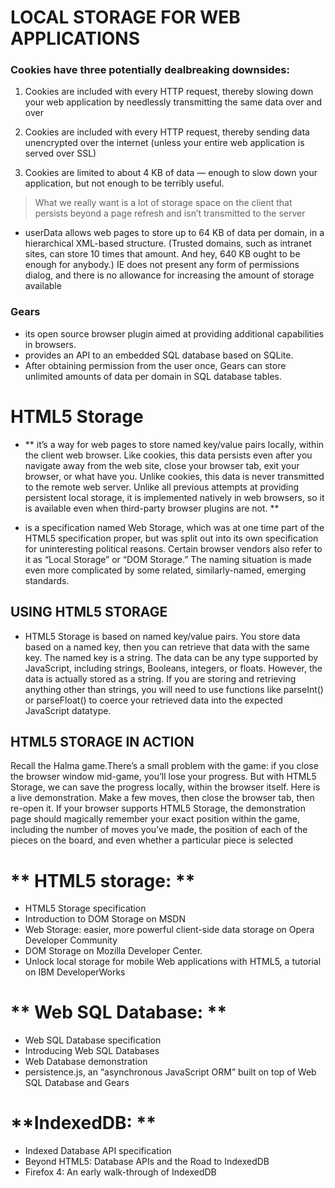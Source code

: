 # LOCAL STORAGE FOR WEB APPLICATIONS


### Cookies have three potentially dealbreaking downsides:

1. Cookies are included with every HTTP request, thereby slowing down
your web application by needlessly transmitting the same data over and over

2. Cookies are included with every HTTP request, thereby sending data unencrypted over the internet (unless your entire web application is served over SSL)


3. Cookies are limited to about 4 KB of data — enough to slow down your application, but not enough to be terribly useful.

> What we really want is a lot of storage space on the client that persists beyond a page refresh and isn’t transmitted to the server


* userData allows web pages to store up to 64 KB of data per domain,
in a hierarchical XML-based structure. (Trusted domains, such as intranet sites,
can store 10 times that amount. And hey, 640 KB ought to be enough for anybody.) 
IE does not present any form of permissions dialog, and there is no allowance for increasing the amount of storage available

### Gears

* its open source browser plugin aimed at providing additional capabilities in browsers.
* provides an API to an embedded SQL database based on SQLite. 
* After obtaining permission from the user once, Gears can store unlimited amounts of data per domain in SQL database tables.

# HTML5 Storage
* ** it’s a way for web pages to store named key/value pairs locally,
within the client web browser. Like cookies, this data persists even after you navigate away from the web site,
close your browser tab, exit your browser, or what have you.
Unlike cookies, this data is never transmitted to the remote web server.
Unlike all previous attempts at providing persistent local storage, 
it is implemented natively in web browsers, so it is available even when third-party browser plugins are not. **


* is a specification named Web Storage, which was at one time part of the HTML5 specification proper,
but was split out into its own specification for uninteresting political reasons.
Certain browser vendors also refer to it as “Local Storage” or “DOM Storage.”
The naming situation is made even more complicated by some related, similarly-named, emerging standards.


## USING HTML5 STORAGE
* HTML5 Storage is based on named key/value pairs. You store data based on a named key,
then you can retrieve that data with the same key. The named key is a string. The data can be any type supported by JavaScript,
including strings, Booleans, integers, or floats.
However, the data is actually stored as a string. If you are storing and retrieving anything other than strings,
you will need to use functions like parseInt() or parseFloat() to coerce your retrieved data into the expected JavaScript datatype.


## HTML5 STORAGE IN ACTION
Recall the Halma game.There’s a small problem with the game: if you close the browser window mid-game, you’ll lose your progress.
But with HTML5 Storage, we can save the progress locally, within the browser itself.
Here is a live demonstration. Make a few moves, then close the browser tab, then re-open it.
If your browser supports HTML5 Storage, the demonstration page should magically remember your exact position within the game, 
including the number of moves you’ve made, the position of each of the pieces on the board, and even whether a particular piece is selected


# ** HTML5 storage: **

* HTML5 Storage specification
* Introduction to DOM Storage on MSDN
* Web Storage: easier, more powerful client-side data storage on Opera Developer Community
* DOM Storage on Mozilla Developer Center.
* Unlock local storage for mobile Web applications with HTML5, a tutorial on IBM DeveloperWorks

# ** Web SQL Database: **

* Web SQL Database specification
* Introducing Web SQL Databases
* Web Database demonstration
* persistence.js, an “asynchronous JavaScript ORM” built on top of Web SQL Database and Gears


# **IndexedDB: **

* Indexed Database API specification
* Beyond HTML5: Database APIs and the Road to IndexedDB
* Firefox 4: An early walk-through of IndexedDB